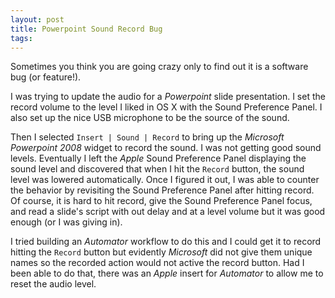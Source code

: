 ```yaml
---
layout: post
title: Powerpoint Sound Record Bug
tags: 
---
```

Sometimes you think you are going crazy only to find out it is a software bug
(or feature!).

I was trying to update the audio for a _Powerpoint_ slide presentation. I set
the record volume to the level I liked in OS X with the Sound Preference
Panel. I also set up the nice USB microphone to be the source of the sound.

Then I selected `Insert | Sound | Record` to bring up the _Microsoft
Powerpoint 2008_ widget to record the sound. I was not getting good sound
levels. Eventually I left the _Apple_ Sound Preference Panel displaying the
sound level and discovered that when I hit the `Record` button, the sound
level was lowered automatically. Once I figured it out, I was able to counter
the behavior by revisiting the Sound Preference Panel after hitting record. Of
course, it is hard to hit record, give the Sound Preference Panel focus, and
read a slide's script with out delay and at a level volume but it was good
enough (or I was giving in).

I tried building an _Automator_ workflow to do this and I could get it to
record hitting the `Record` button but evidently _Microsoft_ did not give them
unique names so the recorded action would not active the record button. Had I
been able to do that, there was an _Apple_ insert for _Automator_ to allow me
to reset the audio level.

